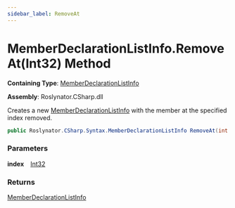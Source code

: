 ```yaml
---
sidebar_label: RemoveAt
---
```


# MemberDeclarationListInfo\.RemoveAt\(Int32\) Method

**Containing Type**: [MemberDeclarationListInfo](../index.md)

**Assembly**: Roslynator\.CSharp\.dll

  
Creates a new [MemberDeclarationListInfo](../index.md) with the member at the specified index removed\.

```csharp
public Roslynator.CSharp.Syntax.MemberDeclarationListInfo RemoveAt(int index)
```

### Parameters

**index** &ensp; [Int32](https://docs.microsoft.com/en-us/dotnet/api/system.int32)

### Returns

[MemberDeclarationListInfo](../index.md)

